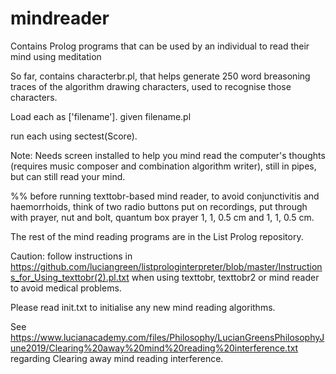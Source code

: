 # mindreader
Contains Prolog programs that can be used by an individual to read their mind using meditation

So far, contains characterbr.pl, that helps generate 250 word breasoning traces of the algorithm drawing characters, used to recognise those characters.

Load each as ['filename']. given filename.pl

run each using sectest(Score).

Note: Needs screen installed to help you mind read the computer's thoughts (requires music composer and combination algorithm writer), still in pipes, but can still read your mind.

%% before running texttobr-based mind reader, to avoid conjunctivitis and haemorrhoids, think of two radio buttons put on recordings, put through with prayer, nut and bolt, quantum box prayer 1, 1, 0.5 cm and 1, 1, 0.5 cm.

The rest of the mind reading programs are in the List Prolog repository.

Caution: follow instructions in https://github.com/luciangreen/listprologinterpreter/blob/master/Instructions_for_Using_texttobr(2).pl.txt when using texttobr, texttobr2 or mind reader to avoid medical problems.

Please read init.txt to initialise any new mind reading algorithms.

See https://www.lucianacademy.com/files/Philosophy/LucianGreensPhilosophyJune2019/Clearing%20away%20mind%20reading%20interference.txt regarding Clearing away mind reading interference.